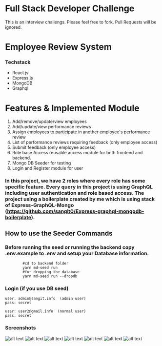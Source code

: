 # Full Stack Developer Challenge

This is an interview challengs. Please feel free to fork. Pull Requests will be ignored.

# Employee Review System

### Techstack

- React.js
- Express.js
- MongoDB
- Graphql

# Features & Implemented Module

1. Add/remove/update/view employees
2. Add/update/view performance reviews
3. Assign employees to participate in another employee's performance review
4. List of performance reviews requiring feedback (only employee access)
5. Submit feedback (only employee access)
6. Role base Access reusable access module for both frontend and backend.
7. Mongo DB Seeder for testing
8. Login and Register module for user

### In this project, we have 2 roles where every role has some specific feature. Every query in this project is using GraphQL including user authentication and role based access. The project using a boilerplate created by me which is using stack of Express-GraphQL-Mongo (https://github.com/sangit0/Express-graphql-mongodb-boilerplate).

## How to use the Seeder Commands

### Before running the seed or running the backend copy .env.example to .env and setup your Database information.

            #cd to backend folder
            yarn md-seed run
            #for dropping the database
            yarn md-seed run --dropdb

### Login (if you use DB seed)

    user: admin@sangit.info  (admin user)
    pass: secret

    user: user2@gmail.info  (normal user)
    pass: secret

### Screenshots

![alt text](https://github.com/sangit0/FullStackEngineerChallenge/blob/master/screenshots/login.png "Screenshot")
![alt text](https://github.com/sangit0/FullStackEngineerChallenge/blob/master/screenshots/create-employee.png "Screenshot")
![alt text](https://github.com/sangit0/FullStackEngineerChallenge/blob/master/screenshots/assign-employee.png "Screenshot")
![alt text](https://github.com/sangit0/FullStackEngineerChallenge/blob/master/screenshots/performance-page.png "Screenshot")
![alt text](https://github.com/sangit0/FullStackEngineerChallenge/blob/master/screenshots/edit-performances.png "Screenshot")
![alt text](https://github.com/sangit0/FullStackEngineerChallenge/blob/master/screenshots/submit-review-1.png "Screenshot")
![alt text](https://github.com/sangit0/FullStackEngineerChallenge/blob/master/screenshots/submit-review-2.png "Screenshot")
